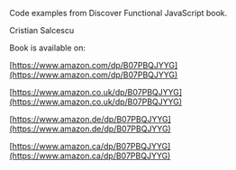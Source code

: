 Code examples from Discover Functional JavaScript book.

Cristian Salcescu

Book is available on:

[https://www.amazon.com/dp/B07PBQJYYG](https://www.amazon.com/dp/B07PBQJYYG)

[https://www.amazon.co.uk/dp/B07PBQJYYG](https://www.amazon.co.uk/dp/B07PBQJYYG)

[https://www.amazon.de/dp/B07PBQJYYG](https://www.amazon.de/dp/B07PBQJYYG)

[https://www.amazon.ca/dp/B07PBQJYYG](https://www.amazon.ca/dp/B07PBQJYYG)
